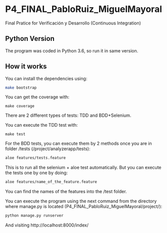 # P4_FINAL_PabloRuiz_MiguelMayoral

Final Pratice for Verificación y Desarrollo (Continuous Integration)

## Python Version

The program was coded in Python 3.6, so run it in same version.

## How it works

You can install the dependencies using:

```bash
make bootstrap
```

You can get the coverage with:
```
make coverage
```

There are 2 different types of tests: TDD and BDD+Selenium.

You can execute the TDD test with:
```
make test
```

For the BDD tests, you can execute them by 2 methods once you are in folder /tests (/project/analyzerapp/tests):

```bash
aloe features/tests.feature
```
This is to run all the selenium + aloe test automatically.
But you can execute the tests one by one by doing:
```bash
aloe features/name_of_the_feature.feature
```
You can find the names of the features into the /test folder.

You can execute the program using the next command from the directory where manage.py is located (P4_FINAL_PabloRuiz_MiguelMayoral/project/):

```bash
python manage.py runserver
```
And visiting http://localhost:8000/index/
